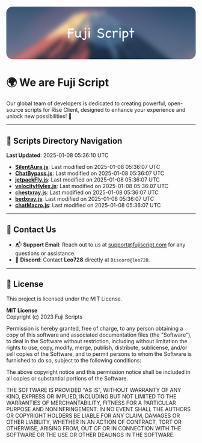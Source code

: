 ![Banner](.github/b.webp)

# 🌍 **We are Fuji Script**

Our global team of developers is dedicated to creating powerful, open-source scripts for Rise Client, designed to enhance your experience and unlock new possibilities! 🌟

---
<!-- SCRIPTS_NAVIGATION_START -->
## 📂 **Scripts Directory Navigation**

**Last Updated**: 2025-01-08 05:36:10 UTC

- **[SilentAura.js](scripts/SilentAura.js)**: Last modified on 2025-01-08 05:36:07 UTC
- **[ChatBypass.js](scripts/ChatBypass.js)**: Last modified on 2025-01-08 05:36:07 UTC
- **[jetpackFly.js](scripts/jetpackFly.js)**: Last modified on 2025-01-08 05:36:07 UTC
- **[velocityHylex.js](scripts/velocityHylex.js)**: Last modified on 2025-01-08 05:36:07 UTC
- **[chestxray.js](scripts/chestxray.js)**: Last modified on 2025-01-08 05:36:07 UTC
- **[bedxray.js](scripts/bedxray.js)**: Last modified on 2025-01-08 05:36:07 UTC
- **[chatMacro.js](scripts/chatMacro.js)**: Last modified on 2025-01-08 05:36:07 UTC

<!-- SCRIPTS_NAVIGATION_END -->

---

## 💬 **Contact Us**  
- 📬 **Support Email**: Reach out to us at [support@fujiscript.com](mailto:support@fujiscript.com) for any questions or assistance.  
- 💬 **Discord**: Contact **Leo728** directly at `Discord@leo728`.

---

## 📜 **License**

This project is licensed under the MIT License.  

**MIT License**  
Copyright (c) 2023 Fuji Scripts  

Permission is hereby granted, free of charge, to any person obtaining a copy of this software and associated documentation files (the "Software"), to deal in the Software without restriction, including without limitation the rights to use, copy, modify, merge, publish, distribute, sublicense, and/or sell copies of the Software, and to permit persons to whom the Software is furnished to do so, subject to the following conditions:  

The above copyright notice and this permission notice shall be included in all copies or substantial portions of the Software.  

THE SOFTWARE IS PROVIDED "AS IS", WITHOUT WARRANTY OF ANY KIND, EXPRESS OR IMPLIED, INCLUDING BUT NOT LIMITED TO THE WARRANTIES OF MERCHANTABILITY, FITNESS FOR A PARTICULAR PURPOSE AND NONINFRINGEMENT. IN NO EVENT SHALL THE AUTHORS OR COPYRIGHT HOLDERS BE LIABLE FOR ANY CLAIM, DAMAGES OR OTHER LIABILITY, WHETHER IN AN ACTION OF CONTRACT, TORT OR OTHERWISE, ARISING FROM, OUT OF OR IN CONNECTION WITH THE SOFTWARE OR THE USE OR OTHER DEALINGS IN THE SOFTWARE.  
